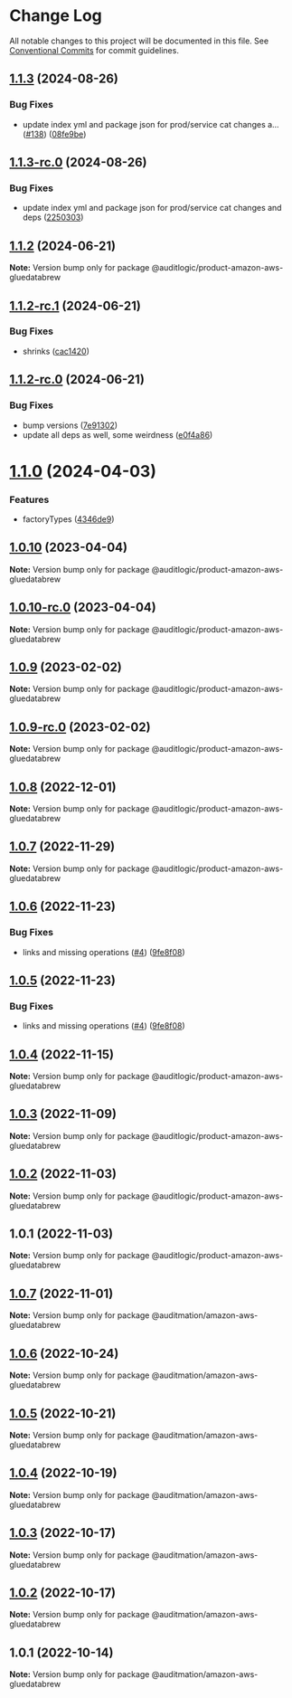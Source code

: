 # Change Log

All notable changes to this project will be documented in this file.
See [Conventional Commits](https://conventionalcommits.org) for commit guidelines.

## [1.1.3](https://github.com/auditlogic/product/compare/@auditlogic/product-amazon-aws-gluedatabrew@1.1.2...@auditlogic/product-amazon-aws-gluedatabrew@1.1.3) (2024-08-26)


### Bug Fixes

* update index yml and package json for prod/service cat changes a… ([#138](https://github.com/auditlogic/product/issues/138)) ([08fe9be](https://github.com/auditlogic/product/commit/08fe9beb1c8457462a19bc69caa02e6212d97e1a))





## [1.1.3-rc.0](https://github.com/auditlogic/product/compare/@auditlogic/product-amazon-aws-gluedatabrew@1.1.2...@auditlogic/product-amazon-aws-gluedatabrew@1.1.3-rc.0) (2024-08-26)


### Bug Fixes

* update index yml and package json for prod/service cat changes and deps ([2250303](https://github.com/auditlogic/product/commit/225030363a363608240135b7ebed386b28f01e4b))





## [1.1.2](https://github.com/auditlogic/product/compare/@auditlogic/product-amazon-aws-gluedatabrew@1.1.2-rc.1...@auditlogic/product-amazon-aws-gluedatabrew@1.1.2) (2024-06-21)

**Note:** Version bump only for package @auditlogic/product-amazon-aws-gluedatabrew





## [1.1.2-rc.1](https://github.com/auditlogic/product/compare/@auditlogic/product-amazon-aws-gluedatabrew@1.1.2-rc.0...@auditlogic/product-amazon-aws-gluedatabrew@1.1.2-rc.1) (2024-06-21)


### Bug Fixes

* shrinks ([cac1420](https://github.com/auditlogic/product/commit/cac14200fefcd8183ab69fe89a47bd3f70f563e9))





## [1.1.2-rc.0](https://github.com/auditlogic/product/compare/@auditlogic/product-amazon-aws-gluedatabrew@1.1.0...@auditlogic/product-amazon-aws-gluedatabrew@1.1.2-rc.0) (2024-06-21)


### Bug Fixes

* bump versions ([7e91302](https://github.com/auditlogic/product/commit/7e913023b8b312150ed7762c32fbbe616be71de5))
* update all deps as well, some weirdness ([e0f4a86](https://github.com/auditlogic/product/commit/e0f4a864714e2d3de6bbf3da014d5312fe53be2f))





# [1.1.0](https://github.com/auditlogic/product/compare/@auditlogic/product-amazon-aws-gluedatabrew@1.0.10...@auditlogic/product-amazon-aws-gluedatabrew@1.1.0) (2024-04-03)


### Features

* factoryTypes ([4346de9](https://github.com/auditlogic/product/commit/4346de92693aee892fccf725338ffc7b80ab182b))





## [1.0.10](https://github.com/auditlogic/product/compare/@auditlogic/product-amazon-aws-gluedatabrew@1.0.9...@auditlogic/product-amazon-aws-gluedatabrew@1.0.10) (2023-04-04)

**Note:** Version bump only for package @auditlogic/product-amazon-aws-gluedatabrew





## [1.0.10-rc.0](https://github.com/auditlogic/product/compare/@auditlogic/product-amazon-aws-gluedatabrew@1.0.9...@auditlogic/product-amazon-aws-gluedatabrew@1.0.10-rc.0) (2023-04-04)

**Note:** Version bump only for package @auditlogic/product-amazon-aws-gluedatabrew





## [1.0.9](https://github.com/auditlogic/product/compare/@auditlogic/product-amazon-aws-gluedatabrew@1.0.8...@auditlogic/product-amazon-aws-gluedatabrew@1.0.9) (2023-02-02)

**Note:** Version bump only for package @auditlogic/product-amazon-aws-gluedatabrew





## [1.0.9-rc.0](https://github.com/auditlogic/product/compare/@auditlogic/product-amazon-aws-gluedatabrew@1.0.8...@auditlogic/product-amazon-aws-gluedatabrew@1.0.9-rc.0) (2023-02-02)

**Note:** Version bump only for package @auditlogic/product-amazon-aws-gluedatabrew





## [1.0.8](https://github.com/auditlogic/product/compare/@auditlogic/product-amazon-aws-gluedatabrew@1.0.7...@auditlogic/product-amazon-aws-gluedatabrew@1.0.8) (2022-12-01)

**Note:** Version bump only for package @auditlogic/product-amazon-aws-gluedatabrew





## [1.0.7](https://github.com/auditlogic/product/compare/@auditlogic/product-amazon-aws-gluedatabrew@1.0.6...@auditlogic/product-amazon-aws-gluedatabrew@1.0.7) (2022-11-29)

**Note:** Version bump only for package @auditlogic/product-amazon-aws-gluedatabrew





## [1.0.6](https://github.com/auditlogic/product/compare/@auditlogic/product-amazon-aws-gluedatabrew@1.0.4...@auditlogic/product-amazon-aws-gluedatabrew@1.0.6) (2022-11-23)


### Bug Fixes

* links and missing operations ([#4](https://github.com/auditlogic/product/issues/4)) ([9fe8f08](https://github.com/auditlogic/product/commit/9fe8f08fe7c57fdb79f991ac35bd6ac2e7dcad38))





## [1.0.5](https://github.com/auditlogic/product/compare/@auditlogic/product-amazon-aws-gluedatabrew@1.0.4...@auditlogic/product-amazon-aws-gluedatabrew@1.0.5) (2022-11-23)


### Bug Fixes

* links and missing operations ([#4](https://github.com/auditlogic/product/issues/4)) ([9fe8f08](https://github.com/auditlogic/product/commit/9fe8f08fe7c57fdb79f991ac35bd6ac2e7dcad38))





## [1.0.4](https://github.com/auditlogic/product/compare/@auditlogic/product-amazon-aws-gluedatabrew@1.0.3...@auditlogic/product-amazon-aws-gluedatabrew@1.0.4) (2022-11-15)

**Note:** Version bump only for package @auditlogic/product-amazon-aws-gluedatabrew





## [1.0.3](https://github.com/auditlogic/product/compare/@auditlogic/product-amazon-aws-gluedatabrew@1.0.2...@auditlogic/product-amazon-aws-gluedatabrew@1.0.3) (2022-11-09)

**Note:** Version bump only for package @auditlogic/product-amazon-aws-gluedatabrew





## [1.0.2](https://github.com/auditlogic/product/compare/@auditlogic/product-amazon-aws-gluedatabrew@1.0.1...@auditlogic/product-amazon-aws-gluedatabrew@1.0.2) (2022-11-03)

**Note:** Version bump only for package @auditlogic/product-amazon-aws-gluedatabrew





## 1.0.1 (2022-11-03)

**Note:** Version bump only for package @auditlogic/product-amazon-aws-gluedatabrew





## [1.0.7](https://github.com/auditmation/store-content/compare/@auditmation/amazon-aws-gluedatabrew@1.0.6...@auditmation/amazon-aws-gluedatabrew@1.0.7) (2022-11-01)

**Note:** Version bump only for package @auditmation/amazon-aws-gluedatabrew





## [1.0.6](https://github.com/auditmation/store-content/compare/@auditmation/amazon-aws-gluedatabrew@1.0.5...@auditmation/amazon-aws-gluedatabrew@1.0.6) (2022-10-24)

**Note:** Version bump only for package @auditmation/amazon-aws-gluedatabrew





## [1.0.5](https://github.com/auditmation/store-content/compare/@auditmation/amazon-aws-gluedatabrew@1.0.4...@auditmation/amazon-aws-gluedatabrew@1.0.5) (2022-10-21)

**Note:** Version bump only for package @auditmation/amazon-aws-gluedatabrew





## [1.0.4](https://github.com/auditmation/store-content/compare/@auditmation/amazon-aws-gluedatabrew@1.0.3...@auditmation/amazon-aws-gluedatabrew@1.0.4) (2022-10-19)

**Note:** Version bump only for package @auditmation/amazon-aws-gluedatabrew





## [1.0.3](https://github.com/auditmation/store-content/compare/@auditmation/amazon-aws-gluedatabrew@1.0.2...@auditmation/amazon-aws-gluedatabrew@1.0.3) (2022-10-17)

**Note:** Version bump only for package @auditmation/amazon-aws-gluedatabrew





## [1.0.2](https://github.com/auditmation/store-content/compare/@auditmation/amazon-aws-gluedatabrew@1.0.1...@auditmation/amazon-aws-gluedatabrew@1.0.2) (2022-10-17)

**Note:** Version bump only for package @auditmation/amazon-aws-gluedatabrew





## 1.0.1 (2022-10-14)

**Note:** Version bump only for package @auditmation/amazon-aws-gluedatabrew
